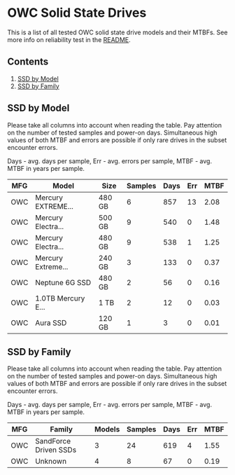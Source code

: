 OWC Solid State Drives
======================

This is a list of all tested OWC solid state drive models and their MTBFs. See
more info on reliability test in the [README](https://github.com/linuxhw/SMART).

Contents
--------

1. [ SSD by Model  ](#ssd-by-model)
2. [ SSD by Family ](#ssd-by-family)

SSD by Model
------------

Please take all columns into account when reading the table. Pay attention on the
number of tested samples and power-on days. Simultaneous high values of both MTBF
and errors are possible if only rare drives in the subset encounter errors.

Days - avg. days per sample,
Err  - avg. errors per sample,
MTBF - avg. MTBF in years per sample.

| MFG       | Model              | Size   | Samples | Days  | Err   | MTBF |
|-----------|--------------------|--------|---------|-------|-------|------|
| OWC       | Mercury EXTREME... | 480 GB | 6       | 857   | 13    | 2.08   |
| OWC       | Mercury Electra... | 500 GB | 9       | 540   | 0     | 1.48   |
| OWC       | Mercury Electra... | 480 GB | 9       | 538   | 1     | 1.25   |
| OWC       | Mercury Extreme... | 240 GB | 3       | 133   | 0     | 0.37   |
| OWC       | Neptune 6G SSD     | 480 GB | 2       | 56    | 0     | 0.16   |
| OWC       | 1.0TB Mercury E... | 1 TB   | 2       | 12    | 0     | 0.03   |
| OWC       | Aura SSD           | 120 GB | 1       | 3     | 0     | 0.01   |

SSD by Family
-------------

Please take all columns into account when reading the table. Pay attention on the
number of tested samples and power-on days. Simultaneous high values of both MTBF
and errors are possible if only rare drives in the subset encounter errors.

Days - avg. days per sample,
Err  - avg. errors per sample,
MTBF - avg. MTBF in years per sample.

| MFG       | Family                 | Models | Samples | Days  | Err   | MTBF |
|-----------|------------------------|--------|---------|-------|-------|------|
| OWC       | SandForce Driven SSDs  | 3      | 24      | 619   | 4     | 1.55   |
| OWC       | Unknown                | 4      | 8       | 67    | 0     | 0.19   |
